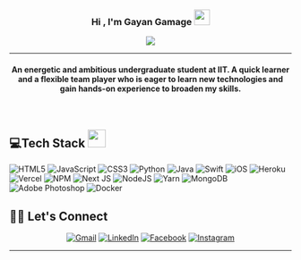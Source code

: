 <h3 align="center">
  Hi , I'm Gayan Gamage
  <img src="https://media.giphy.com/media/hvRJCLFzcasrR4ia7z/giphy.gif" width="28">
</h3>
<p align="center">
  <a href="https://github.com/DenverCoder1/readme-typing-svg"><img src="https://readme-typing-svg.herokuapp.com?lines=Software+Engineering+Graduate;Full+Stack+Web+Developer;Adaptive;Problem+Solver;Always%20learning%20new%20things&center=true&width=500&height=50"></a>
</p>
<hr/>
<h4 align="center">An energetic and ambitious undergraduate student at IIT. A quick learner and a flexible team player who is eager to learn new technologies and gain hands-on experience to broaden my skills.</h4>
<br>

## 💻Tech Stack <img src = "https://media2.giphy.com/media/QssGEmpkyEOhBCb7e1/giphy.gif?cid=ecf05e47a0n3gi1bfqntqmob8g9aid1oyj2wr3ds3mg700bl&rid=giphy.gif" width = 32px> 
![HTML5](https://img.shields.io/badge/html5-%23E34F26.svg?style=for-the-badge&logo=html5&logoColor=white) ![JavaScript](https://img.shields.io/badge/javascript-%23323330.svg?style=for-the-badge&logo=javascript&logoColor=%23F7DF1E) ![CSS3](https://img.shields.io/badge/css3-%231572B6.svg?style=for-the-badge&logo=css3&logoColor=white)  ![Python](https://img.shields.io/badge/python-%23323330.svg?style=for-the-badge&logo=python&logoColor=%23F7DF1E) ![Java](https://img.shields.io/badge/Java-%23323330.svg?style=for-the-badge&logo=Java&logoColor=%23F7DF1E) ![Swift](https://img.shields.io/badge/swift-%2331A8FF.svg?style=for-the-badge&logo=swift&logoColor=white)  ![iOS](https://img.shields.io/badge/ios-%23000000.svg?style=for-the-badge&logo=ios&logoColor=white) ![Heroku](https://img.shields.io/badge/heroku-%23430098.svg?style=for-the-badge&logo=heroku&logoColor=white) ![Vercel](https://img.shields.io/badge/vercel-%23000000.svg?style=for-the-badge&logo=vercel&logoColor=white) ![NPM](https://img.shields.io/badge/NPM-%23000000.svg?style=for-the-badge&logo=npm&logoColor=white) ![Next JS](https://img.shields.io/badge/Next-black?style=for-the-badge&logo=next.js&logoColor=white) ![NodeJS](https://img.shields.io/badge/node.js-6DA55F?style=for-the-badge&logo=node.js&logoColor=white) ![Yarn](https://img.shields.io/badge/yarn-%232C8EBB.svg?style=for-the-badge&logo=yarn&logoColor=white) ![MongoDB](https://img.shields.io/badge/MongoDB-%234ea94b.svg?style=for-the-badge&logo=mongodb&logoColor=white) ![Adobe Photoshop](https://img.shields.io/badge/adobephotoshop-%2331A8FF.svg?style=for-the-badge&logo=adobephotoshop&logoColor=white)  ![Docker](https://img.shields.io/badge/docker-%230db7ed.svg?style=for-the-badge&logo=docker&logoColor=white)

## 🙋‍♀️ Let's Connect
<p align="center">
	<a href="mailto:gayanpramuidthag@gmail.com"><img src="https://img.icons8.com/bubbles/50/000000/gmail.png" alt="Gmail"/></a>
	<a href="https://www.linkedin.com/in/gayan-pramuditha-gamage-b444221b9/"><img src="https://img.icons8.com/bubbles/50/000000/linkedin.png" alt="LinkedIn"/></a>
	<a href="https://www.facebook.com/gayanpramuditha.gamage"><img src="https://img.icons8.com/bubbles/50/000000/facebook-new.png" alt="Facebook"/></a>
	<a href="https://instagram.com/ggpramuditha/"><img src="https://img.icons8.com/bubbles/50/000000/instagram.png" alt="Instagram"/></a>
</p>

<hr/>
